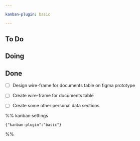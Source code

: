 ```yaml
---

kanban-plugin: basic

---
```


## To Do



## Doing



## Done

- [ ] Design wire-frame for documents table on figma prototype
- [ ] Create wire-frame for documents table
- [ ] Create some other personal data sections




%% kanban:settings
```
{"kanban-plugin":"basic"}
```
%%